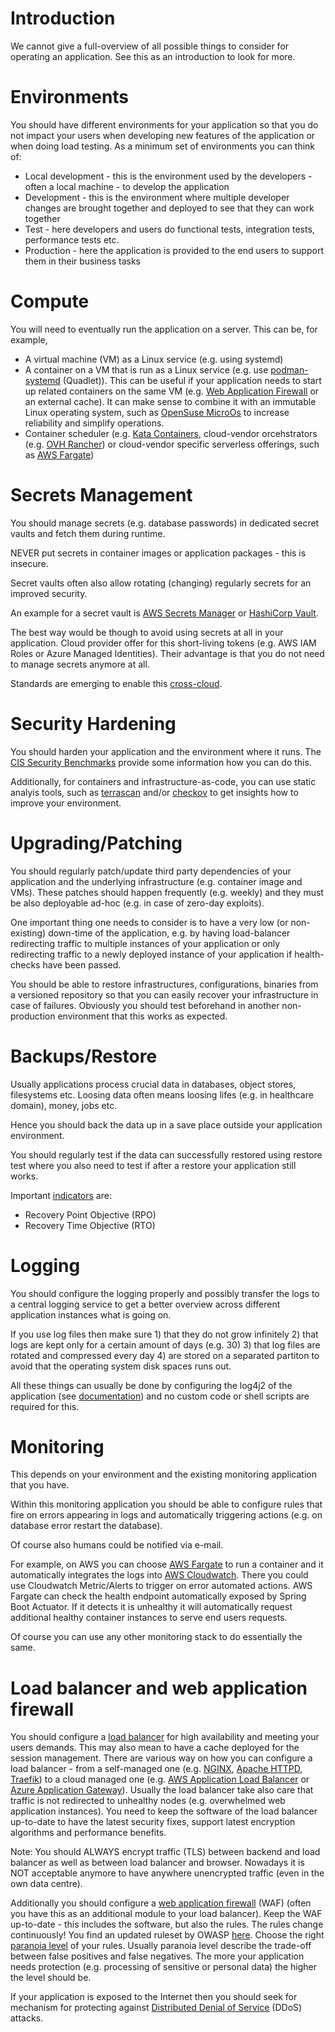 # Introduction
We cannot give a full-overview of all possible things to consider for operating an application. See this as an introduction to look for more.

# Environments
You should have different environments for your application so that you do not impact your users when developing new features of the application or when doing load testing. As a minimum set of environments you can think of:
* Local development - this is the environment used by the developers - often a local machine - to develop the application
* Development - this is the environment where multiple developer changes are brought together and deployed to see that they can work together
* Test - here developers and users do functional tests, integration tests, performance tests etc.
* Production - here the application is provided to the end users to support them in their business tasks

# Compute
You will need to eventually run the application on a server. This can be, for example,
* A virtual machine (VM) as a Linux service (e.g. using systemd)
* A container on a VM that is run as a Linux service (e.g. use [podman-systemd](https://docs.podman.io/en/latest/markdown/podman-systemd.unit.5.html) (Quadlet)). This can be useful if your application needs to start up related containers on the same VM (e.g. [Web Application Firewall](https://en.wikipedia.org/wiki/Web_application_firewall) or an external cache). It can make sense to combine it with an immutable Linux operating system, such as [OpenSuse MicroOs](https://microos.opensuse.org/) to increase reliability and simplify operations.
* Container scheduler (e.g. [Kata Containers](https://katacontainers.io/), cloud-vendor orcehstrators (e.g. [OVH Rancher](https://www.ovhcloud.com/en/learn/what-is-rancher/)) or cloud-vendor specific serverless offerings, such as [AWS Fargate](https://docs.aws.amazon.com/AmazonECS/latest/developerguide/AWS_Fargate.html))

# Secrets Management
You should manage secrets (e.g. database passwords) in dedicated secret vaults and fetch them during runtime.

NEVER put secrets in container images or application packages - this is insecure.

Secret vaults often also allow rotating  (changing) regularly secrets for an improved security.

An example for a secret vault is [AWS Secrets Manager](https://docs.aws.amazon.com/secretsmanager/) or [HashiCorp Vault](https://developer.hashicorp.com/vault/docs).

The best way would be though to avoid using secrets at all in your application. Cloud provider offer for this short-living tokens (e.g. AWS IAM Roles or Azure Managed Identities). Their advantage is that you do not need to manage secrets anymore at all.

Standards are emerging to enable this [cross-cloud](https://zuinnote.eu/blog/?p=2273).

# Security Hardening
You should harden your application and the environment where it runs. The [CIS Security Benchmarks](https://www.cisecurity.org/cis-benchmarks) provide some information how you can do this.

Additionally, for containers and infrastructure-as-code, you can use static analyis tools, such as [terrascan](https://github.com/tenable/terrascan) and/or [checkov](https://github.com/bridgecrewio/checkov) to get insights how to improve your environment.

# Upgrading/Patching
You should regularly patch/update third party dependencies of your application and the underlying infrastructure (e.g. container image and VMs). These patches should happen frequently (e.g. weekly) and they must be also deployable ad-hoc (e.g. in case of zero-day exploits).

One important thing one needs to consider is to have a very low (or non-existing) down-time of the application, e.g. by having load-balancer redirecting traffic to multiple instances of your application or only redirecting traffic to a newly deployed instance of your application if health-checks have been passed.

You should be able to restore infrastructures, configurations, binaries from a versioned repository so that you can easily recover your infrastructure in case of failures. Obviously you should test beforehand in another non-production environment that this works as expected.

# Backups/Restore
Usually applications process crucial data in databases, object stores, filesystems etc. Loosing data often means loosing lifes (e.g. in healthcare domain), money, jobs etc. 

Hence you should back the data up in a save place outside your application environment.

You should regularly test if the data can successfully restored using restore test where you also need to test if after a restore your application still works.

Important [indicators](https://en.wikipedia.org/wiki/IT_disaster_recovery) are:
* Recovery Point Objective (RPO)
* Recovery Time Objective (RTO)

# Logging
You should configure the logging properly and possibly transfer the logs to a central logging service to get a better overview across different application instances what is going on.

If you use log files then make sure 1) that they do not grow infinitely 2) that logs are kept only for a certain amount of days (e.g. 30) 3) that log files are rotated and compressed every day 4) are stored on a separated partiton to avoid that the operating system disk spaces runs out.

All these things can usually be done by configuring the log4j2 of the application (see [documentation](https://logging.apache.org/log4j/2.x/manual/configuration.html)) and no custom code or shell scripts are required for this.
# Monitoring
This depends on your environment and the existing monitoring application that you have. 

Within this monitoring application you should be able to configure rules that fire on errors appearing in logs and automatically triggering actions (e.g. on database error restart the database).

Of course also humans could be notified via e-mail.

For example, on AWS you can choose [AWS Fargate](https://docs.aws.amazon.com/AmazonECS/latest/developerguide/AWS_Fargate.html) to run a container and it automatically integrates the logs into [AWS Cloudwatch](https://docs.aws.amazon.com/cloudwatch/). There you could use Cloudwatch Metric/Alerts to trigger on error automated actions. AWS Fargate can check the health endpoint automatically exposed by Spring Boot Actuator. If it detects it is unhealthy it will automatically request additional healthy container instances to serve end users requests.

Of course you can use any other monitoring stack to do essentially the same.

# Load balancer and web application firewall
You should configure a [load balancer](https://en.wikipedia.org/wiki/Load_balancing_(computing)) for high availability and meeting your users demands. This may also mean to have a cache deployed for the session management. There are various way on how you can configure a load balancer - from a self-managed one (e.g. [NGINX](https://nginx.org/), [Apache HTTPD](https://httpd.apache.org/docs/current/howto/reverse_proxy.html), [Traefik](https://traefik.io/)) to a cloud managed one (e.g. [AWS Application Load Balancer](https://docs.aws.amazon.com/elasticloadbalancing/latest/application/introduction.html) or [Azure Application Gateway](https://learn.microsoft.com/en-us/azure/application-gateway/overview)). Usually the load balancer take also care that traffic is not redirected to unhealthy nodes (e.g. overwhelmed web application instances). You need to keep the software of the load balancer up-to-date to have the latest security fixes, support latest encryption algorithms and performance benefits.

Note: You should ALWAYS encrypt traffic (TLS) between backend and load balancer as well as between load balancer and browser. Nowadays it is NOT acceptable anymore to have anywhere unencrypted traffic (even in the own data centre).

Additionally you should configure a [web application firewall](https://en.wikipedia.org/wiki/Web_application_firewall) (WAF) (often you have this as an additional module to your load balancer). Keep the WAF up-to-date - this includes the software, but also the rules. The rules change continuously! You find an updated ruleset by OWASP [here](https://coreruleset.org/). Choose the right [paranoia level](https://coreruleset.org/docs/concepts/paranoia_levels/) of your rules. Usually paranoia level describe the trade-off between false positives and false negatives. The more your application needs protection (e.g. processing of sensitive or personal data) the higher the level should be.

If your application is exposed to the Internet then you should seek for mechanism for protecting against [Distributed Denial of Service](https://en.wikipedia.org/wiki/Denial-of-service_attack) (DDoS) attacks.